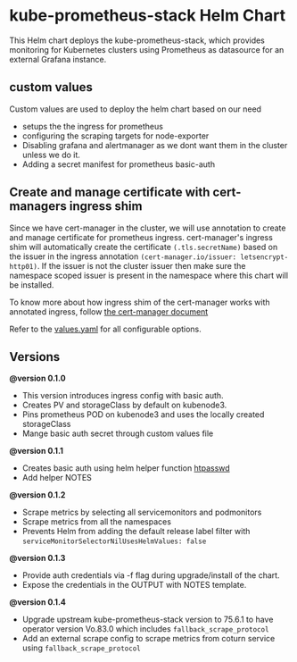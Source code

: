 # kube-prometheus-stack Helm Chart

This Helm chart deploys the kube-prometheus-stack, which provides monitoring for Kubernetes clusters using Prometheus as datasource for an external Grafana instance.

## custom values

Custom values are used to deploy the helm chart based on our need
- setups the the ingress for prometheus
- configuring the scraping targets for node-exporter
- Disabling grafana and alertmanager as we dont want them in the cluster unless we do it.
- Adding a secret manifest for prometheus basic-auth

## Create and manage certificate with cert-managers ingress shim

Since we have cert-manager in the cluster, we will use annotation to create and manage certificate for prometheus ingress.
cert-manager's ingress shim will automatically create the certificate `(.tls.secretName)` based on the issuer in the ingress annotation `(cert-manager.io/issuer: letsencrypt-http01)`. If the issuer is not the cluster issuer then make sure the namespace scoped issuer is present in the namespace where this chart will be installed.

To know more about how ingress shim of the cert-manager works with annotated ingress, follow [the cert-manager document](https://cert-manager.io/docs/usage/ingress/)


Refer to the [values.yaml](https://github.com/prometheus-community/helm-charts/blob/main/charts/kube-prometheus-stack/values.yaml) for all configurable options.


## Versions

 **@version 0.1.0**
 * This version introduces ingress config with basic auth.
 * Creates PV and storageClass by default on kubenode3.
 * Pins prometheus POD on kubenode3 and uses the locally created storageClass
 * Mange basic auth secret through custom values file

 **@version 0.1.1**
 * Creates basic auth using helm helper function [htpasswd](https://masterminds.github.io/sprig/crypto.html#htpasswd)
 * Add helper NOTES

 **@version 0.1.2**
 * Scrape metrics by selecting all servicemonitors and podmonitors
 * Scrape metrics from all the namespaces
 * Prevents Helm from adding the default release label filter with `serviceMonitorSelectorNilUsesHelmValues: false`

 **@version 0.1.3**
 * Provide auth credentials via -f flag during upgrade/install of the chart.
 * Expose the credentials in the OUTPUT with NOTES template.

  **@version 0.1.4**
 * Upgrade upstream kube-prometheus-stack version to 75.6.1 to have operator version Vo.83.0 which includes `fallback_scrape_protocol`
 * Add an external scrape config to scrape metrics from coturn service using `fallback_scrape_protocol`
